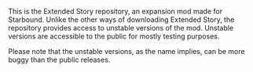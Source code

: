 This is the Extended Story repository, an expansion mod made for Starbound. Unlike the other ways of downloading Extended Story, the repository provides access to unstable versions of the mod. Unstable versions are accessible to the public for mostly testing purposes.

Please note that the unstable versions, as the name implies, can be more buggy than the public releases.

